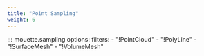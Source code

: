 ```yaml
---
title: "Point Sampling"
weight: 6
---
```


::: mouette.sampling
    options:
      filters:
        - "!PointCloud"
        - "!PolyLine"
        - "!SurfaceMesh"
        - "!VolumeMesh"